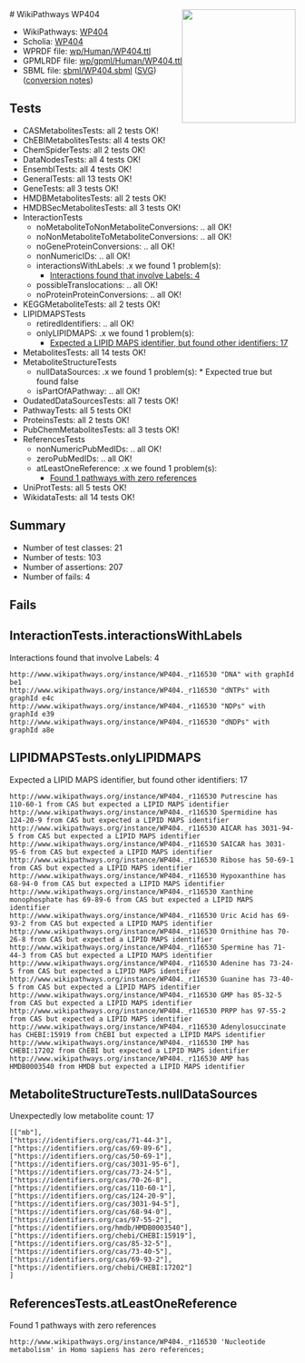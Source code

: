 <img style="float: right; width: 200px" src="../logo.png" />
# WikiPathways WP404

* WikiPathways: [WP404](https://identifiers.org/wikipathways:WP404)
* Scholia: [WP404](https://scholia.toolforge.org/wikipathways/WP404)
* WPRDF file: [wp/Human/WP404.ttl](../wp/Human/WP404.ttl)
* GPMLRDF file: [wp/gpml/Human/WP404.ttl](../wp/gpml/Human/WP404.ttl)
* SBML file: [sbml/WP404.sbml](../sbml/WP404.sbml) ([SVG](../sbml/WP404.svg)) ([conversion notes](../sbml/WP404.txt))

## Tests
* CASMetabolitesTests: all 2 tests OK!
* ChEBIMetabolitesTests: all 4 tests OK!
* ChemSpiderTests: all 2 tests OK!
* DataNodesTests: all 4 tests OK!
* EnsemblTests: all 4 tests OK!
* GeneralTests: all 13 tests OK!
* GeneTests: all 3 tests OK!
* HMDBMetabolitesTests: all 2 tests OK!
* HMDBSecMetabolitesTests: all 3 tests OK!
* InteractionTests
    * noMetaboliteToNonMetaboliteConversions: .. all OK!
    * noNonMetaboliteToMetaboliteConversions: .. all OK!
    * noGeneProteinConversions: .. all OK!
    * nonNumericIDs: .. all OK!
    * interactionsWithLabels: .x we found 1 problem(s):
        * [Interactions found that involve Labels: 4](#630d267b)
    * possibleTranslocations: .. all OK!
    * noProteinProteinConversions: .. all OK!
* KEGGMetaboliteTests: all 2 tests OK!
* LIPIDMAPSTests
    * retiredIdentifiers: .. all OK!
    * onlyLIPIDMAPS: .x we found 1 problem(s):
        * [Expected a LIPID MAPS identifier, but found other identifiers: 17](#d0bfb67f)
* MetabolitesTests: all 14 tests OK!
* MetaboliteStructureTests
    * nullDataSources: .x we found 1 problem(s):
            * Expected true but found false
    * isPartOfAPathway: .. all OK!
* OudatedDataSourcesTests: all 7 tests OK!
* PathwayTests: all 5 tests OK!
* ProteinsTests: all 2 tests OK!
* PubChemMetabolitesTests: all 3 tests OK!
* ReferencesTests
    * nonNumericPubMedIDs: .. all OK!
    * zeroPubMedIDs: .. all OK!
    * atLeastOneReference: .x we found 1 problem(s):
        * [Found 1 pathways with zero references](#35eb778e)
* UniProtTests: all 5 tests OK!
* WikidataTests: all 14 tests OK!


## Summary

* Number of test classes: 21
* Number of tests: 103
* Number of assertions: 207
* Number of fails: 4

## Fails

<a name="630d267b" />

## InteractionTests.interactionsWithLabels

Interactions found that involve Labels: 4
```
http://www.wikipathways.org/instance/WP404._r116530 "DNA" with graphId be1
http://www.wikipathways.org/instance/WP404._r116530 "dNTPs" with graphId e4c
http://www.wikipathways.org/instance/WP404._r116530 "NDPs" with graphId e39
http://www.wikipathways.org/instance/WP404._r116530 "dNDPs" with graphId a8e
```

<a name="d0bfb67f" />

## LIPIDMAPSTests.onlyLIPIDMAPS

Expected a LIPID MAPS identifier, but found other identifiers: 17
```
http://www.wikipathways.org/instance/WP404._r116530 Putrescine has 110-60-1 from CAS but expected a LIPID MAPS identifier
http://www.wikipathways.org/instance/WP404._r116530 Spermidine has 124-20-9 from CAS but expected a LIPID MAPS identifier
http://www.wikipathways.org/instance/WP404._r116530 AICAR has 3031-94-5 from CAS but expected a LIPID MAPS identifier
http://www.wikipathways.org/instance/WP404._r116530 SAICAR has 3031-95-6 from CAS but expected a LIPID MAPS identifier
http://www.wikipathways.org/instance/WP404._r116530 Ribose has 50-69-1 from CAS but expected a LIPID MAPS identifier
http://www.wikipathways.org/instance/WP404._r116530 Hypoxanthine has 68-94-0 from CAS but expected a LIPID MAPS identifier
http://www.wikipathways.org/instance/WP404._r116530 Xanthine monophosphate has 69-89-6 from CAS but expected a LIPID MAPS identifier
http://www.wikipathways.org/instance/WP404._r116530 Uric Acid has 69-93-2 from CAS but expected a LIPID MAPS identifier
http://www.wikipathways.org/instance/WP404._r116530 Ornithine has 70-26-8 from CAS but expected a LIPID MAPS identifier
http://www.wikipathways.org/instance/WP404._r116530 Spermine has 71-44-3 from CAS but expected a LIPID MAPS identifier
http://www.wikipathways.org/instance/WP404._r116530 Adenine has 73-24-5 from CAS but expected a LIPID MAPS identifier
http://www.wikipathways.org/instance/WP404._r116530 Guanine has 73-40-5 from CAS but expected a LIPID MAPS identifier
http://www.wikipathways.org/instance/WP404._r116530 GMP has 85-32-5 from CAS but expected a LIPID MAPS identifier
http://www.wikipathways.org/instance/WP404._r116530 PRPP has 97-55-2 from CAS but expected a LIPID MAPS identifier
http://www.wikipathways.org/instance/WP404._r116530 Adenylosuccinate has CHEBI:15919 from ChEBI but expected a LIPID MAPS identifier
http://www.wikipathways.org/instance/WP404._r116530 IMP has CHEBI:17202 from ChEBI but expected a LIPID MAPS identifier
http://www.wikipathways.org/instance/WP404._r116530 AMP has HMDB0003540 from HMDB but expected a LIPID MAPS identifier
```

<a name="91904190" />

## MetaboliteStructureTests.nullDataSources

Unexpectedly low metabolite count: 17
```
[["mb"],
["https://identifiers.org/cas/71-44-3"],
["https://identifiers.org/cas/69-89-6"],
["https://identifiers.org/cas/50-69-1"],
["https://identifiers.org/cas/3031-95-6"],
["https://identifiers.org/cas/73-24-5"],
["https://identifiers.org/cas/70-26-8"],
["https://identifiers.org/cas/110-60-1"],
["https://identifiers.org/cas/124-20-9"],
["https://identifiers.org/cas/3031-94-5"],
["https://identifiers.org/cas/68-94-0"],
["https://identifiers.org/cas/97-55-2"],
["https://identifiers.org/hmdb/HMDB0003540"],
["https://identifiers.org/chebi/CHEBI:15919"],
["https://identifiers.org/cas/85-32-5"],
["https://identifiers.org/cas/73-40-5"],
["https://identifiers.org/cas/69-93-2"],
["https://identifiers.org/chebi/CHEBI:17202"]
]
```

<a name="35eb778e" />

## ReferencesTests.atLeastOneReference

Found 1 pathways with zero references
```
http://www.wikipathways.org/instance/WP404._r116530 'Nucleotide metabolism' in Homo sapiens has zero references; 
```

